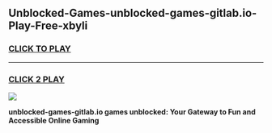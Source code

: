 
## Unblocked-Games-unblocked-games-gitlab.io-Play-Free-xbyli
<h3>
<a href="https://premium76.site?title=unblocked-games-gitlab.io&ref=10A">CLICK TO PLAY</a></h3>
<hr>

<h3>
<a href="https://premium76.site?title=unblocked-games-gitlab.io&ref=10A">CLICK 2 PLAY</a>
  
</h3>

<a href="https://premium76.site?title=unblocked-games-gitlab.io&ref=10A"><img src="https://clearcache.store/games.png"></a>


**unblocked-games-gitlab.io games unblocked: Your Gateway to Fun and Accessible Online Gaming**
